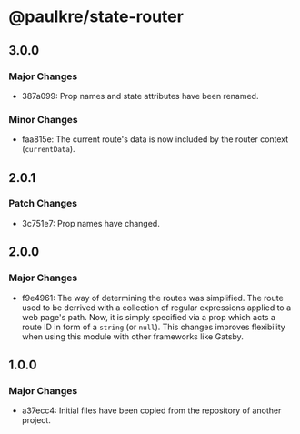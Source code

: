 # @paulkre/state-router

## 3.0.0

### Major Changes

- 387a099: Prop names and state attributes have been renamed.

### Minor Changes

- faa815e: The current route's data is now included by the router context (`currentData`).

## 2.0.1

### Patch Changes

- 3c751e7: Prop names have changed.

## 2.0.0

### Major Changes

- f9e4961: The way of determining the routes was simplified. The route used to be derrived with a collection of regular expressions applied to a web page's path. Now, it is simply specified via a prop which acts a route ID in form of a `string` (or `null`). This changes improves flexibility when using this module with other frameworks like Gatsby.

## 1.0.0

### Major Changes

- a37ecc4: Initial files have been copied from the repository of another project.

